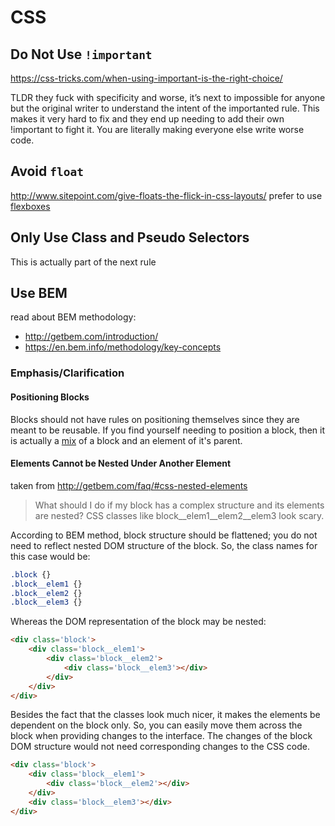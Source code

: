 # CSS

## Do Not Use `!important`

<https://css-tricks.com/when-using-important-is-the-right-choice/>

TLDR they fuck with specificity and worse, it’s next to impossible for anyone but the original writer to understand the intent of the importanted rule. This makes it very hard to fix and they end up needing to add their own !important to fight it. You are literally making everyone else write worse code.

## Avoid `float`

<http://www.sitepoint.com/give-floats-the-flick-in-css-layouts/> prefer to use [flexboxes](https://css-tricks.com/snippets/css/a-guide-to-flexbox/)

## Only Use Class and Pseudo Selectors

This is actually part of the next rule

## Use BEM

read about BEM methodology:

- <http://getbem.com/introduction/>
-  <https://en.bem.info/methodology/key-concepts>

### Emphasis/Clarification

#### Positioning Blocks

Blocks should not have rules on positioning themselves since they are meant to be reusable. If you find yourself needing to position a block, then it is actually a [mix](https://en.bem.info/methodology/key-concepts/#mix) of a block and an element of it's parent.

#### Elements Cannot be Nested Under Another Element

taken from <http://getbem.com/faq/#css-nested-elements>

>What should I do if my block has a complex structure and its elements are nested? CSS classes like block__elem1__elem2__elem3 look scary.

According to BEM method, block structure should be flattened; you do not need to reflect nested DOM structure of the block. So, the class names for this case would be:

```css
.block {}
.block__elem1 {}
.block__elem2 {}
.block__elem3 {}
```

Whereas the DOM representation of the block may be nested:

```html
<div class='block'>
    <div class='block__elem1'>
        <div class='block__elem2'>
            <div class='block__elem3'></div>
        </div>
    </div>
</div>
```

Besides the fact that the classes look much nicer, it makes the elements be dependent on the block only. So, you can easily move them across the block when providing changes to the interface. The changes of the block DOM structure would not need corresponding changes to the CSS code.

```html
<div class='block'>
    <div class='block__elem1'>
        <div class='block__elem2'></div>
    </div>
    <div class='block__elem3'></div>
</div>
```
